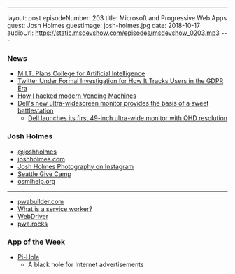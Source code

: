 ---
layout: post
episodeNumber: 203
title: Microsoft and Progressive Web Apps
guest: Josh Holmes
guestImage:  josh-holmes.jpg
date: 2018-10-17
audioUrl: https://static.msdevshow.com/episodes/msdevshow_0203.mp3
--- 

### News

 - [M.I.T. Plans College for Artificial Intelligence](https://www.nytimes.com/2018/10/15/technology/mit-college-artificial-intelligence.html)
 - [Twitter Under Formal Investigation for How It Tracks Users in the GDPR Era](http://fortune.com/2018/10/12/twitter-gdpr-investigation-tco-tracking/)
 - [How I hacked modern Vending Machines](https://hackernoon.com/how-i-hacked-modern-vending-machines-43f4ae8decec)
 - [Dell's new ultra-widescreen monitor provides the basis of a sweet battlestation](https://twitter.com/mspoweruser/status/1051849475545817088)
    - [Dell launches its first 49-inch ultra-wide monitor with QHD resolution](https://mspoweruser.com/dell-launches-its-first-49-inch-ultra-wide-monitor-with-qhd-resolution/)

### Josh Holmes

 - [@joshholmes](https://twitter.com/joshholmes)
 - [joshholmes.com](http://Joshholmes.com)
 - [Josh Holmes Photography on Instagram](https://www.instagram.com/joshholmesphotography/?hl=en)
 - [Seattle Give Camp](http://seattlegivecamp.org/)
 - [osmihelp.org](https://osmihelp.org/)

----------------------------------------------------

 - [pwabuilder.com](https://www.pwabuilder.com/)
 - [What is a service worker?](https://developers.google.com/web/fundamentals/primers/service-workers/)
 - [WebDriver](https://www.w3.org/TR/webdriver1/)
 - [pwa.rocks](https://pwa.rocks/)

### App of the Week

 - [Pi-Hole](https://pi-hole.net/)
    - A black hole for Internet advertisements
